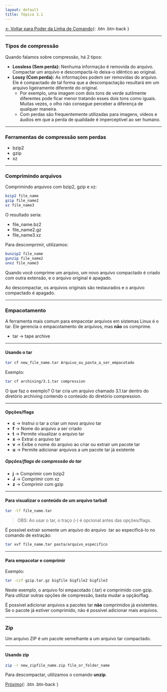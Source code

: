 ```yaml
---
layout: default 
title: Tópico 3.1
---
```


[← Voltar para Poder da Linha de Comando](/linux-essentials/01-book-lpi/Topico-03-Poder-da-Linha-de-Comando/){: .btn .btn-back }

---

### Tipos de compressão

Quando falamos sobre compressão, há 2 tipos:

- **Lossless (Sem perda):** Nenhuma informação é removida do arquivo. Compactar um arquivo e descompactá-lo deixa-o idêntico ao original.
- **Lossy (Com perda):** As informações podem ser removidas do arquivo. Ele é compactado de tal forma que a descompactação resultará em um arquivo ligeiramente diferente do original.
    - Por exemplo, uma imagem com dois tons de verde sutilmente diferentes pode ficar menor tratando esses dois tons como iguais. Muitas vezes, o olho não consegue perceber a diferença de qualquer maneira.
    - Com perdas são frequentemente utilizadas para imagens, vídeos e áudios em que a perda de qualidade é imperceptível ao ser humano.

---

### Ferramentas de compressão sem perdas

- bzip2
- gzip
- xz

---

### Comprimindo arquivos

Comprimindo arquivos com bzip2, gzip e xz:

```sh
bzip2 file_name
gzip file_name2
xz file_name3
```

O resultado seria:
- file_name.bz2
- file_name2.gz
- file_name3.xz

Para descomprimir, utilizamos:

```sh
bunzip2 file_name
gunzip file_name2
unxz file_name3
```

Quando você comprime um arquivo, um novo arquivo compactado é criado com outra extensão, e o arquivo original é apagado.

Ao descompactar, os arquivos originais são restaurados e o arquivo compactado é apagado.

---

### Empacotamento

A ferramenta mais comum para empacotar arquivos em sistemas Linux é o tar. Ele gerencia o empacotamento de arquivos, mas **não** os comprime.

- tar → tape archive

---

#### Usando o tar

```sh
tar cf new_file_name.tar Arquivo_ou_pasta_a_ser_empacotado
```
Exemplo:
```sh
tar cf archiving/3.1.tar compression
```
O que faz o exemplo? O tar cria um arquivo chamado 3.1.tar dentro do diretório archiving contendo o conteúdo do diretório compression.

---

#### Opções/flags

- **c** → Instrui o tar a criar um novo arquivo tar
- **f** → Nome do arquivo a ser criado
- **t** → Permite visualizar o arquivo tar
- **x** → Extrai o arquivo tar
- **v** → Exibe o nome do arquivo ao criar ou extrair um pacote tar
- **u** → Permite adicionar arquivos a um pacote tar já existente

##### Opções/flags de compressão do tar

- **j** → Comprimir com bzip2
- **J** → Comprimir com xz
- **z** → Comprimir com gzip

---

#### Para visualizar o conteúdo de um arquivo tarball

```sh
tar -tf file_name.tar
```

> OBS: Ao usar o tar, o traço (-) é opcional antes das opções/flags.

É possível extrair somente um arquivo do arquivo .tar ao especificá-lo no comando de extração:

```sh
tar xvf file_name.tar pasta/arquivo_especifico
```

---

#### Para empacotar e comprimir

Exemplo:
```sh
tar -czf gzip.tar.gz bigfile bigfile2 bigfile3
```
Neste exemplo, o arquivo foi empacotado (.tar) e comprimido com gzip. Para utilizar outras opções de compressão, basta mudar a opção/flag.

É possível adicionar arquivos a pacotes tar **não** comprimidos já existentes.  
Se o pacote já estiver comprimido, não é possível adicionar mais arquivos.

---

### Zip

Um arquivo ZIP é um pacote semelhante a um arquivo tar compactado.

---

#### Usando zip

```sh
zip -r new_zipfile_name.zip file_or_folder_name
```

Para descompactar, utilizamos o comando **unzip**.

[Próximo](/linux-essentials/01-book-lpi/Topico-03-Poder-da-Linha-de-Comando/3.2-ExtraindoDadosDeArquivos){: .btn .btn-back }